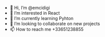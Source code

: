 - 👋 Hi, I’m @emcidigi
- 👀 I’m interested in React
- 🌱 I’m currently learning Pyhton
- 💞️ I’m looking to collaborate on new projects
- 📫 How to reach me +33651238855

<!---
emcidigi/emcidigi is a ✨ special ✨ repository because its `README.md` (this file) appears on your GitHub profile.
You can click the Preview link to take a look at your changes.
--->

